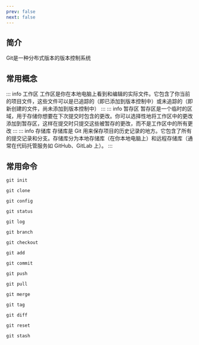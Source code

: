 ```yaml
---
prev: false
next: false
---
```

## 简介
Git是一种分布式版本的版本控制系统
## 常用概念
::: info 工作区
工作区是你在本地电脑上看到和编辑的实际文件。它包含了你当前的项目文件，这些文件可以是已追踪的（即已添加到版本控制中）或未追踪的（即新创建的文件，尚未添加到版本控制中）
:::
::: info 暂存区
暂存区是一个临时的区域，用于存储你想要在下次提交时包含的更改。你可以选择性地将工作区中的更改添加到暂存区，这样在提交时只提交这些被暂存的更改，而不是工作区中的所有更改
:::
::: info 存储库
存储库是 Git 用来保存项目的历史记录的地方。它包含了所有的提交记录和分支。存储库分为本地存储库（在你本地电脑上）和远程存储库（通常在代码托管服务如 GitHub、GitLab 上）。
:::
## 常用命令
```git
git init
```
```git
git clone
```
```git
git config
```
```git
git status
```
```git
git log
```
```git
git branch
```
```git
git checkout
```
```git
git add
```
```git
git commit
```
```git
git push
```
```git
git pull
```
```git
git merge
```
```git
git tag
```
```git
git diff
```
```git
git reset
```
```git
git stash
```